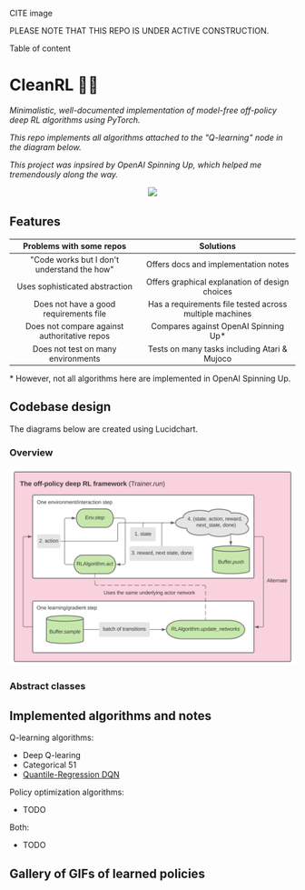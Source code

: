 CITE image

PLEASE NOTE THAT THIS REPO IS UNDER ACTIVE CONSTRUCTION.

Table of content

# CleanRL 🧚‍♂️ 

*Minimalistic, well-documented implementation of model-free off-policy deep RL algorithms using PyTorch.*

*This repo implements all algorithms attached to the "Q-learning" node in the diagram below.*

*This project was inpsired by OpenAI Spinning Up, which helped me tremendously along the way.*

<p align="center">
  <img src="https://spinningup.openai.com/en/latest/_images/rl_algorithms_9_15.svg" width=600>
</p>

## Features

<table>
<thead>
<tr>
<th align="center">Problems with some repos</th>
<th align="center">Solutions</th>
</tr>
</thead>
<tbody>
<tr>
<td align="center">"Code works but I don't understand the how"</td>
<td align="center">Offers docs and implementation notes</td>
</tr>
<tr>
<td align="center">Uses sophisticated abstraction</td>
<td align="center">Offers graphical explanation of design choices</td>
</tr>
<tr>
<td align="center">Does not have a good requirements file</td>
<td align="center">Has a requirements file tested across multiple machines</td>
</tr>
<tr>
<td align="center">Does not compare against authoritative repos</td>
<td align="center">Compares against OpenAI Spinning Up*</td>
</tr>
<tr>
<td align="center">Does not test on many environments</td>
<td align="center">Tests on many tasks including Atari &amp; Mujoco</td>
</tr>
</tbody>
</table>

\* However, not all algorithms here are implemented in OpenAI Spinning Up.

## Codebase design

The diagrams below are created using Lucidchart.

### Overview

<p align="center">
  <img src="design.svg" width=600>
</p>

### Abstract classes

## Implemented algorithms and notes

Q-learning algorithms:
- Deep Q-learing
- Categorical 51
- <a target="_blank" href="https://nbviewer.jupyter.org/github/zhihanyang2022/CleanRL/blob/main/notes/qrdqn.pdf" type="application/pdf">Quantile-Regression DQN</a>

Policy optimization algorithms:
- TODO

Both:
- TODO

## Gallery of GIFs of learned policies
